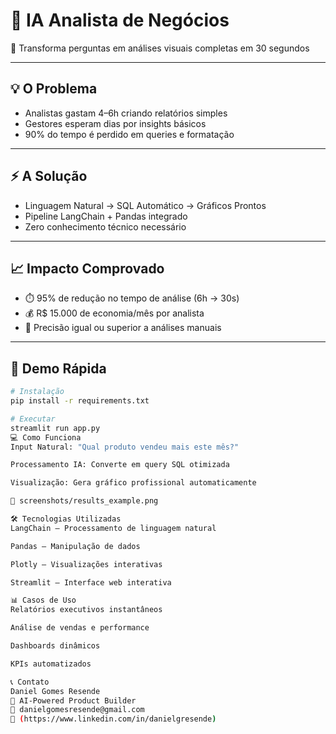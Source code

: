 # 🧠 IA Analista de Negócios  
🎯 Transforma perguntas em análises visuais completas em 30 segundos  

---

## 💡 O Problema

- Analistas gastam 4–6h criando relatórios simples  
- Gestores esperam dias por insights básicos  
- 90% do tempo é perdido em queries e formatação  

---

## ⚡ A Solução

- Linguagem Natural → SQL Automático → Gráficos Prontos  
- Pipeline LangChain + Pandas integrado  
- Zero conhecimento técnico necessário  

---

## 📈 Impacto Comprovado

- ⏱️ 95% de redução no tempo de análise (6h → 30s)  
- 💰 R$ 15.000 de economia/mês por analista  
- 🎯 Precisão igual ou superior a análises manuais  

---

## 🚀 Demo Rápida

```bash
# Instalação
pip install -r requirements.txt

# Executar
streamlit run app.py
💻 Como Funciona
Input Natural: "Qual produto vendeu mais este mês?"

Processamento IA: Converte em query SQL otimizada

Visualização: Gera gráfico profissional automaticamente

📸 screenshots/results_example.png

🛠️ Tecnologias Utilizadas
LangChain – Processamento de linguagem natural

Pandas – Manipulação de dados

Plotly – Visualizações interativas

Streamlit – Interface web interativa

📊 Casos de Uso
Relatórios executivos instantâneos

Análise de vendas e performance

Dashboards dinâmicos

KPIs automatizados

📞 Contato
Daniel Gomes Resende
🧠 AI-Powered Product Builder
📧 danielgomesresende@gmail.com
🔗 (https://www.linkedin.com/in/danielgresende)

